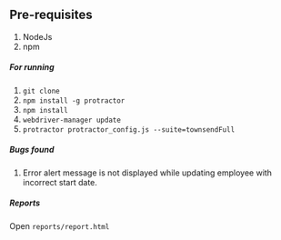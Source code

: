## Pre-requisites
1. NodeJs
2. npm

##### For running
1. `git clone`
2. `npm install -g protractor`
3. `npm install`
4. `webdriver-manager update`
5. `protractor protractor_config.js --suite=townsendFull`

##### Bugs found
1. Error alert message is not displayed while updating employee with incorrect start date.

##### Reports
Open `reports/report.html`
